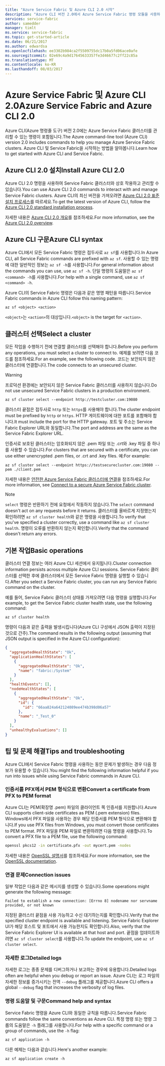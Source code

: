 ```yaml
---
title: "Azure Service Fabric 및 Azure CLI 2.0 시작"
description: "Azure CLI 버전 2.0에서 Azure Service Fabric 명령 모듈을 사용하는 방법에 대해 알아봅니다. 클러스터에 연결하는 방법 및 응용 프로그램 암호를 관리하는 방법을 알아봅니다."
services: service-fabric
author: samedder
manager: timlt
ms.service: service-fabric
ms.topic: get-started-article
ms.date: 06/21/2017
ms.author: edwardsa
ms.openlocfilehash: ee3302b984ca2f5509755dc17b0a5fd06ace0afe
ms.sourcegitcommit: 02e69c4a9d17645633357fe3d46677c2ff22c85a
ms.translationtype: MT
ms.contentlocale: ko-KR
ms.lasthandoff: 08/03/2017
---
```

# <a name="azure-service-fabric-and-azure-cli-20"></a><span data-ttu-id="6f020-104">Azure Service Fabric 및 Azure CLI 2.0</span><span class="sxs-lookup"><span data-stu-id="6f020-104">Azure Service Fabric and Azure CLI 2.0</span></span>

<span data-ttu-id="6f020-105">Azure CLI(Azure 명령줄 도구) 버전 2.0에는 Azure Service Fabric 클러스터를 관리할 수 있는 명령이 포함됩니다.</span><span class="sxs-lookup"><span data-stu-id="6f020-105">The Azure command-line tool (Azure CLI) version 2.0 includes commands to help you manage Azure Service Fabric clusters.</span></span> <span data-ttu-id="6f020-106">Azure CLI 및 Service Fabric을 시작하는 방법을 알아봅니다.</span><span class="sxs-lookup"><span data-stu-id="6f020-106">Learn how to get started with Azure CLI and Service Fabric.</span></span>

## <a name="install-azure-cli-20"></a><span data-ttu-id="6f020-107">Azure CLI 2.0 설치</span><span class="sxs-lookup"><span data-stu-id="6f020-107">Install Azure CLI 2.0</span></span>

<span data-ttu-id="6f020-108">Azure CLI 2.0 명령을 사용하여 Service Fabric 클러스터와 상호 작용하고 관리할 수 있습니다.</span><span class="sxs-lookup"><span data-stu-id="6f020-108">You can use Azure CLI 2.0 commands to interact with and manage Service Fabric clusters.</span></span> <span data-ttu-id="6f020-109">Azure CLI의 최신 버전을 가져오려면 [Azure CLI 2.0 표준 설치 프로세스](https://docs.microsoft.com/en-us/cli/azure/install-azure-cli)를 따르세요.</span><span class="sxs-lookup"><span data-stu-id="6f020-109">To get the latest version of Azure CLI, follow the [Azure CLI 2.0 standard installation process](https://docs.microsoft.com/en-us/cli/azure/install-azure-cli).</span></span>

<span data-ttu-id="6f020-110">자세한 내용은 [Azure CLI 2.0 개요](https://docs.microsoft.com/en-us/cli/azure/overview)를 참조하세요.</span><span class="sxs-lookup"><span data-stu-id="6f020-110">For more information, see the [Azure CLI 2.0 overview](https://docs.microsoft.com/en-us/cli/azure/overview).</span></span>

## <a name="azure-cli-syntax"></a><span data-ttu-id="6f020-111">Azure CLI 구문</span><span class="sxs-lookup"><span data-stu-id="6f020-111">Azure CLI syntax</span></span>

<span data-ttu-id="6f020-112">Azure CLI에서 모든 Service Fabric 명령은 접두사로 `az sf`를 사용합니다.</span><span class="sxs-lookup"><span data-stu-id="6f020-112">In Azure CLI, all Service Fabric commands are prefixed with `az sf`.</span></span> <span data-ttu-id="6f020-113">사용할 수 있는 명령에 대한 일반적인 정보는 `az sf -h`를 사용합니다.</span><span class="sxs-lookup"><span data-stu-id="6f020-113">For general information about the commands you can use, use `az sf -h`.</span></span> <span data-ttu-id="6f020-114">단일 명령의 도움말은 `az sf <command> -h`를 사용합니다.</span><span class="sxs-lookup"><span data-stu-id="6f020-114">For help with a single command, use `az sf <command> -h`.</span></span>

<span data-ttu-id="6f020-115">Azure CLI의 Service Fabric 명령은 다음과 같은 명명 패턴을 따릅니다.</span><span class="sxs-lookup"><span data-stu-id="6f020-115">Service Fabric commands in Azure CLI follow this naming pattern:</span></span>

```azurecli
az sf <object> <action>
```

<span data-ttu-id="6f020-116">`<object>`는 `<action>`의 대상입니다.</span><span class="sxs-lookup"><span data-stu-id="6f020-116">`<object>` is the target for `<action>`.</span></span>

## <a name="select-a-cluster"></a><span data-ttu-id="6f020-117">클러스터 선택</span><span class="sxs-lookup"><span data-stu-id="6f020-117">Select a cluster</span></span>

<span data-ttu-id="6f020-118">모든 작업을 수행하기 전에 연결할 클러스터를 선택해야 합니다.</span><span class="sxs-lookup"><span data-stu-id="6f020-118">Before you perform any operations, you must select a cluster to connect to.</span></span> <span data-ttu-id="6f020-119">예제를 보려면 다음 코드를 참조하세요.</span><span class="sxs-lookup"><span data-stu-id="6f020-119">For an example, see the following code.</span></span> <span data-ttu-id="6f020-120">코드는 보안되지 않은 클러스터에 연결합니다.</span><span class="sxs-lookup"><span data-stu-id="6f020-120">The code connects to an unsecured cluster.</span></span>

> [!WARNING]
> <span data-ttu-id="6f020-121">프로덕션 환경에는 보안되지 않은 Service Fabric 클러스터를 사용하지 않습니다.</span><span class="sxs-lookup"><span data-stu-id="6f020-121">Do not use unsecured Service Fabric clusters in a production environment.</span></span>

```azurecli
az sf cluster select --endpoint http://testcluster.com:19080
```

<span data-ttu-id="6f020-122">클러스터 끝점은 접두사로 `http` 또는 `https`를 사용해야 합니다.</span><span class="sxs-lookup"><span data-stu-id="6f020-122">The cluster endpoint must be prefixed by `http` or `https`.</span></span> <span data-ttu-id="6f020-123">HTTP 게이트웨이에 대한 포트를 포함해야 합니다.</span><span class="sxs-lookup"><span data-stu-id="6f020-123">It must include the port for the HTTP gateway.</span></span> <span data-ttu-id="6f020-124">포트 및 주소는 Service Fabric Explorer URL와 동일합니다.</span><span class="sxs-lookup"><span data-stu-id="6f020-124">The port and address are the same as the Service Fabric Explorer URL.</span></span>

<span data-ttu-id="6f020-125">인증서로 보호된 클러스터는 암호화되지 않은 .pem 파일 또는 .crt와 .key 파일 중 하나를 사용할 수 있습니다.</span><span class="sxs-lookup"><span data-stu-id="6f020-125">For clusters that are secured with a certificate, you can use either unencrypted .pem files, or .crt and .key files.</span></span> <span data-ttu-id="6f020-126">예:</span><span class="sxs-lookup"><span data-stu-id="6f020-126">For example:</span></span>

```azurecli
az sf cluster select --endpoint https://testsecurecluster.com:19080 --pem ./client.pem
```

<span data-ttu-id="6f020-127">자세한 내용은 [안전한 Azure Service Fabric 클러스터에 연결](service-fabric-connect-to-secure-cluster.md)을 참조하세요.</span><span class="sxs-lookup"><span data-stu-id="6f020-127">For more information, see [Connect to a secure Azure Service Fabric cluster](service-fabric-connect-to-secure-cluster.md).</span></span>

> [!NOTE]
> <span data-ttu-id="6f020-128">`select` 명령은 반환하기 전에 요청에서 작동하지 않습니다.</span><span class="sxs-lookup"><span data-stu-id="6f020-128">The `select` command doesn't act on any requests before it returns.</span></span> <span data-ttu-id="6f020-129">클러스터를 올바르게 지정했는지 확인하려면 `az sf cluster health`와 같은 명령을 사용합니다.</span><span class="sxs-lookup"><span data-stu-id="6f020-129">To verify that you've specified a cluster correctly, use a command like `az sf cluster health`.</span></span> <span data-ttu-id="6f020-130">명령이 오류를 반환하지 않는지 확인합니다.</span><span class="sxs-lookup"><span data-stu-id="6f020-130">Verify that the command doesn't return any errors.</span></span>

## <a name="basic-operations"></a><span data-ttu-id="6f020-131">기본 작업</span><span class="sxs-lookup"><span data-stu-id="6f020-131">Basic operations</span></span>

<span data-ttu-id="6f020-132">클러스터 연결 정보는 여러 Azure CLI 세션에서 유지됩니다.</span><span class="sxs-lookup"><span data-stu-id="6f020-132">Cluster connection information persists across multiple Azure CLI sessions.</span></span> <span data-ttu-id="6f020-133">Service Fabric 클러스터를 선택한 후에 클러스터에서 모든 Service Fabric 명령을 실행할 수 있습니다.</span><span class="sxs-lookup"><span data-stu-id="6f020-133">After you select a Service Fabric cluster, you can run any Service Fabric command on the cluster.</span></span>

<span data-ttu-id="6f020-134">예를 들어, Service Fabric 클러스터 상태를 가져오려면 다음 명령을 실행합니다.</span><span class="sxs-lookup"><span data-stu-id="6f020-134">For example, to get the Service Fabric cluster health state, use the following command:</span></span>

```azurecli
az sf cluster health
```

<span data-ttu-id="6f020-135">명령이 다음과 같은 출력을 발생시킵니다(Azure CLI 구성에서 JSON 출력이 지정된 것으로 간주).</span><span class="sxs-lookup"><span data-stu-id="6f020-135">The command results in the following output (assuming that JSON output is specified in the Azure CLI configuration):</span></span>

```json
{
  "aggregatedHealthState": "Ok",
  "applicationHealthStates": [
    {
      "aggregatedHealthState": "Ok",
      "name": "fabric:/System"
    }
  ],
  "healthEvents": [],
  "nodeHealthStates": [
    {
      "aggregatedHealthState": "Ok",
      "id": {
        "id": "66aa824a642124089ee474b398d06a57"
      },
      "name": "_Test_0"
    }
  ],
  "unhealthyEvaluations": []
}
```

## <a name="tips-and-troubleshooting"></a><span data-ttu-id="6f020-136">팁 및 문제 해결</span><span class="sxs-lookup"><span data-stu-id="6f020-136">Tips and troubleshooting</span></span>

<span data-ttu-id="6f020-137">Azure CLI에서 Service Fabric 명령을 사용하는 동안 문제가 발생하는 경우 다음 정보가 유용할 수 있습니다.</span><span class="sxs-lookup"><span data-stu-id="6f020-137">You might find the following information helpful if you run into issues while using Service Fabric commands in Azure CLI.</span></span>

### <a name="convert-a-certificate-from-pfx-to-pem-format"></a><span data-ttu-id="6f020-138">인증서를 PFX에서 PEM 형식으로 변환</span><span class="sxs-lookup"><span data-stu-id="6f020-138">Convert a certificate from PFX to PEM format</span></span>

<span data-ttu-id="6f020-139">Azure CLI는 PEM(확장명 .pem) 파일의 클라이언트 쪽 인증서를 지원합니다.</span><span class="sxs-lookup"><span data-stu-id="6f020-139">Azure CLI supports client-side certificates as PEM (.pem extension) files.</span></span> <span data-ttu-id="6f020-140">Windows에서 PFX 파일을 사용하는 경우 해당 인증서를 PEM 형식으로 변환해야 합니다.</span><span class="sxs-lookup"><span data-stu-id="6f020-140">If you use PFX files from Windows, you must convert those certificates to PEM format.</span></span> <span data-ttu-id="6f020-141">PFX 파일을 PEM 파일로 변환하려면 다음 명령을 사용합니다.</span><span class="sxs-lookup"><span data-stu-id="6f020-141">To convert a PFX file to a PEM file, use the following command:</span></span>

```bash
openssl pkcs12 -in certificate.pfx -out mycert.pem -nodes
```

<span data-ttu-id="6f020-142">자세한 내용은 [OpenSSL 설명서](https://www.openssl.org/docs/)를 참조하세요.</span><span class="sxs-lookup"><span data-stu-id="6f020-142">For more information, see the [OpenSSL documentation](https://www.openssl.org/docs/).</span></span>

### <a name="connection-issues"></a><span data-ttu-id="6f020-143">연결 문제</span><span class="sxs-lookup"><span data-stu-id="6f020-143">Connection issues</span></span>

<span data-ttu-id="6f020-144">일부 작업은 다음과 같은 메시지를 생성할 수 있습니다.</span><span class="sxs-lookup"><span data-stu-id="6f020-144">Some operations might generate the following message:</span></span>

`Failed to establish a new connection: [Errno 8] nodename nor servname provided, or not known`

<span data-ttu-id="6f020-145">지정된 클러스터 끝점을 사용 가능하고 수신 대기하는지를 확인합니다.</span><span class="sxs-lookup"><span data-stu-id="6f020-145">Verify that the specified cluster endpoint is available and listening.</span></span> <span data-ttu-id="6f020-146">Service Fabric Explorer UI가 해당 호스트 및 포트에서 사용 가능한지도 확인합니다.</span><span class="sxs-lookup"><span data-stu-id="6f020-146">Also, verify that the Service Fabric Explorer UI is available at that host and port.</span></span> <span data-ttu-id="6f020-147">끝점을 업데이트하려면 `az sf cluster select`를 사용합니다.</span><span class="sxs-lookup"><span data-stu-id="6f020-147">To update the endpoint, use `az sf cluster select`.</span></span>

### <a name="detailed-logs"></a><span data-ttu-id="6f020-148">자세한 로그</span><span class="sxs-lookup"><span data-stu-id="6f020-148">Detailed logs</span></span>

<span data-ttu-id="6f020-149">자세한 로그는 종종 문제를 디버그하거나 보고하는 경우에 유용합니다.</span><span class="sxs-lookup"><span data-stu-id="6f020-149">Detailed logs often are helpful when you debug or report an issue.</span></span> <span data-ttu-id="6f020-150">Azure CLI는 로그 파일의 자세한 정보를 증가시키는 전역 `--debug` 플래그를 제공합니다.</span><span class="sxs-lookup"><span data-stu-id="6f020-150">Azure CLI offers a global `--debug` flag that increases the verbosity of log files.</span></span>

### <a name="command-help-and-syntax"></a><span data-ttu-id="6f020-151">명령 도움말 및 구문</span><span class="sxs-lookup"><span data-stu-id="6f020-151">Command help and syntax</span></span>

<span data-ttu-id="6f020-152">Service Fabric 명령을 Azure CLI와 동일한 규칙을 따릅니다.</span><span class="sxs-lookup"><span data-stu-id="6f020-152">Service Fabric commands follow the same conventions as Azure CLI.</span></span> <span data-ttu-id="6f020-153">특정 명령 또는 명령 그룹의 도움말은 `-h` 플래그를 사용합니다.</span><span class="sxs-lookup"><span data-stu-id="6f020-153">For help with a specific command or a group of commands, use the `-h` flag:</span></span>

```azurecli
az sf application -h
```

<span data-ttu-id="6f020-154">다른 예제는 다음과 같습니다.</span><span class="sxs-lookup"><span data-stu-id="6f020-154">Here's another example:</span></span>

```azurecli
az sf application create -h
```
